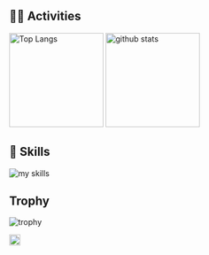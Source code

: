 ## 🏃‍♀️ Activities
<div align="left"> 
  <img alt="Top Langs" height="170px" src="https://github-readme-stats.vercel.app/api?username=Ryosei-Fukushima&theme=vue-dark&layout=compact" />
  <img alt="github stats" height="170px" src="https://github-readme-stats.vercel.app/api/top-langs/?username=Ryosei-Fukushima&theme=vue-dark&layout=compact" />
</div>

## 🌱 Skills
<img alt="my skills" src="https://skillicons.dev/icons?theme=dark&perline=7&i=wordpress,html,css,md,js,ts,react,next,remix,bootstrap,c,nodejs,postgres,docker" />
<br>

## Trophy
![trophy](https://github-profile-trophy.vercel.app/?username=Ryosei-Fukushima&theme=gruvbox)

<p align="left">
  <a href="https://github.com/Ryosei-Fukushima">
    <img height="20" src="https://komarev.com/ghpvc/?username=Ryosei-Fukushima" />
  </a>
<!--   <a href="https://github.com/Ryosei-Fukushima">
    <img height="20" src="https://img.shields.io/github/followers/Ryosei-Fukushima?label=follow&logo=github&style=flat" />
  </a> -->
</p>
